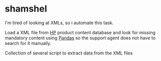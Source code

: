 # shamshel

I'm tired of looking at XMLs, so i automate this task.

Load a XML file from [HP](https://www.hp.com/) product content database and look for missing mandatory content using [Pandas](https://pandas.pydata.org/) so the support agent does not have to search for it manually.

Collection of several script to extract data from the XML files